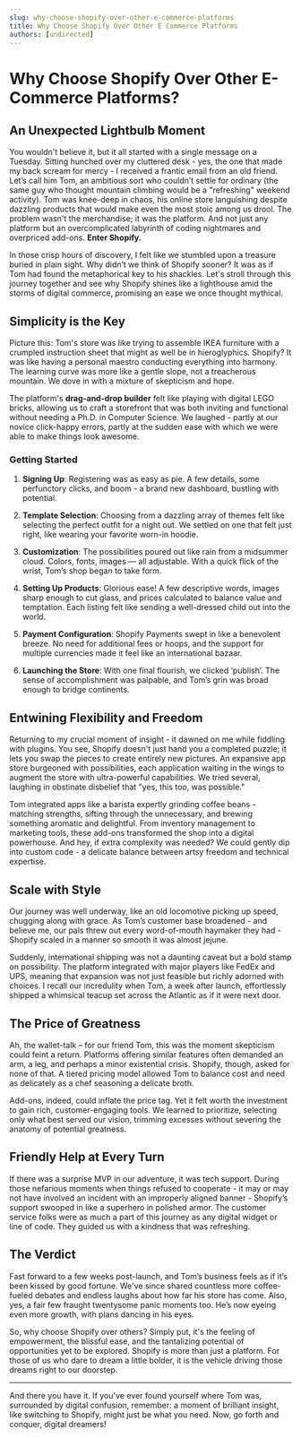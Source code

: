 ```yaml
---
slug: why-choose-shopify-over-other-e-commerce-platforms
title: Why Choose Shopify Over Other E Commerce Platforms
authors: [undirected]
---
```



# Why Choose Shopify Over Other E-Commerce Platforms?

## An Unexpected Lightbulb Moment

You wouldn't believe it, but it all started with a single message on a Tuesday. Sitting hunched over my cluttered desk - yes, the one that made my back scream for mercy - I received a frantic email from an old friend. Let’s call him Tom, an ambitious sort who couldn’t settle for ordinary (the same guy who thought mountain climbing would be a "refreshing" weekend activity). Tom was knee-deep in chaos, his online store languishing despite dazzling products that would make even the most stoic among us drool. The problem wasn't the merchandise; it was the platform. And not just any platform but an overcomplicated labyrinth of coding nightmares and overpriced add-ons. **Enter Shopify.**

In those crisp hours of discovery, I felt like we stumbled upon a treasure buried in plain sight. Why didn’t we think of Shopify sooner? It was as if Tom had found the metaphorical key to his shackles. Let's stroll through this journey together and see why Shopify shines like a lighthouse amid the storms of digital commerce, promising an ease we once thought mythical.

## Simplicity is the Key

Picture this: Tom's store was like trying to assemble IKEA furniture with a crumpled instruction sheet that might as well be in hieroglyphics. Shopify? It was like having a personal maestro conducting everything into harmony. The learning curve was more like a gentle slope, not a treacherous mountain. We dove in with a mixture of skepticism and hope.

The platform's **drag-and-drop builder** felt like playing with digital LEGO bricks, allowing us to craft a storefront that was both inviting and functional without needing a Ph.D. in Computer Science. We laughed - partly at our novice click-happy errors, partly at the sudden ease with which we were able to make things look awesome.

### Getting Started

1. **Signing Up**: Registering was as easy as pie. A few details, some perfunctory clicks, and boom - a brand new dashboard, bustling with potential.
   
2. **Template Selection**: Choosing from a dazzling array of themes felt like selecting the perfect outfit for a night out. We settled on one that felt just right, like wearing your favorite worn-in hoodie.

3. **Customization**: The possibilities poured out like rain from a midsummer cloud. Colors, fonts, images — all adjustable. With a quick flick of the wrist, Tom’s shop began to take form.

4. **Setting Up Products**: Glorious ease! A few descriptive words, images sharp enough to cut glass, and prices calculated to balance value and temptation. Each listing felt like sending a well-dressed child out into the world.

5. **Payment Configuration**: Shopify Payments swept in like a benevolent breeze. No need for additional fees or hoops, and the support for multiple currencies made it feel like an international bazaar.

6. **Launching the Store**: With one final flourish, we clicked ‘publish’. The sense of accomplishment was palpable, and Tom’s grin was broad enough to bridge continents.

## Entwining Flexibility and Freedom

Returning to my crucial moment of insight - it dawned on me while fiddling with plugins. You see, Shopify doesn't just hand you a completed puzzle; it lets you swap the pieces to create entirely new pictures. An expansive app store burgeoned with possibilities, each application waiting in the wings to augment the store with ultra-powerful capabilities. We tried several, laughing in obstinate disbelief that "yes, this too, was possible."

Tom integrated apps like a barista expertly grinding coffee beans - matching strengths, sifting through the unnecessary, and brewing something aromatic and delightful. From inventory management to marketing tools, these add-ons transformed the shop into a digital powerhouse. And hey, if extra complexity was needed? We could gently dip into custom code - a delicate balance between artsy freedom and technical expertise.

## Scale with Style

Our journey was well underway, like an old locomotive picking up speed, chugging along with grace. As Tom’s customer base broadened - and believe me, our pals threw out every word-of-mouth haymaker they had - Shopify scaled in a manner so smooth it was almost jejune. 

Suddenly, international shipping was not a daunting caveat but a bold stamp on possibility. The platform integrated with major players like FedEx and UPS, meaning that expansion was not just feasible but richly adorned with choices. I recall our incredulity when Tom, a week after launch, effortlessly shipped a whimsical teacup set across the Atlantic as if it were next door.

## The Price of Greatness

Ah, the wallet-talk – for our friend Tom, this was the moment skepticism could feint a return. Platforms offering similar features often demanded an arm, a leg, and perhaps a minor existential crisis. Shopify, though, asked for none of that. A tiered pricing model allowed Tom to balance cost and need as delicately as a chef seasoning a delicate broth.

Add-ons, indeed, could inflate the price tag. Yet it felt worth the investment to gain rich, customer-engaging tools. We learned to prioritize, selecting only what best served our vision, trimming excesses without severing the anatomy of potential greatness.

## Friendly Help at Every Turn

If there was a surprise MVP in our adventure, it was tech support. During those nefarious moments when things refused to cooperate - it may or may not have involved an incident with an improperly aligned banner - Shopify’s support swooped in like a superhero in polished armor. The customer service folks were as much a part of this journey as any digital widget or line of code. They guided us with a kindness that was refreshing. 

## The Verdict

Fast forward to a few weeks post-launch, and Tom’s business feels as if it’s been kissed by good fortune. We've since shared countless more coffee-fueled debates and endless laughs about how far his store has come. Also, yes, a fair few fraught twentysome panic moments too. He’s now eyeing even more growth, with plans dancing in his eyes.

So, why choose Shopify over others? Simply put, it's the feeling of empowerment, the blissful ease, and the tantalizing potential of opportunities yet to be explored. Shopify is more than just a platform. For those of us who dare to dream a little bolder, it is the vehicle driving those dreams right to our doorstep.

---

And there you have it. If you've ever found yourself where Tom was, surrounded by digital confusion, remember: a moment of brilliant insight, like switching to Shopify, might just be what you need. Now, go forth and conquer, digital dreamers!